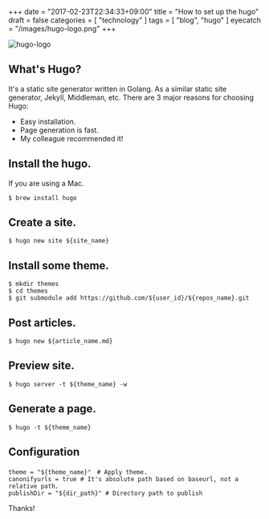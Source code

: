 +++
date = "2017-02-23T22:34:33+09:00"
title = "How to set up the hugo"
draft = false
categories = [ "technology" ]
tags = [ "blog", "hugo" ]
eyecatch = "/images/hugo-logo.png"
+++

![hugo-logo](/images/hugo-logo.png "hugo-logo")

## What's Hugo?

It's a static site generator written in Golang. As a similar static site generator, Jekyll, Middleman, etc.
There are 3 major reasons for choosing Hugo:

- Easy installation.
- Page generation is fast.
- My colleague recommended it!

## Install the hugo.

If you are using a Mac.

```
$ brew install hugo
```

## Create a site.

```
$ hugo new site ${site_name}
```

## Install some theme.

```
$ mkdir themes
$ cd themes
$ git submodule add https://github.com/${user_id}/${repos_name}.git
```

## Post articles.

```
$ hugo new ${article_name.md}
```

## Preview site.

```
$ hugo server -t ${theme_name} -w
```

## Generate a page.

```
$ hugo -t ${theme_name}
```

## Configuration

```
theme = "${theme_name}"　# Apply theme.
canonifyurls = true # It's absolute path based on baseurl, not a relative path.
publishDir = "${dir_path}" # Directory path to publish
```

Thanks!